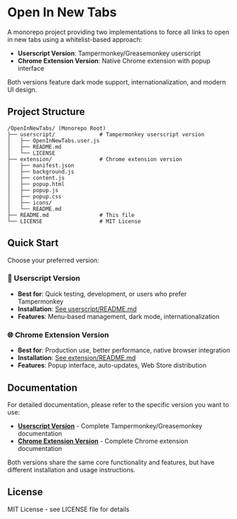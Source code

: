 # Open In New Tabs

A monorepo project providing two implementations to force all links to open in new tabs using a whitelist-based approach:

-   **Userscript Version**: Tampermonkey/Greasemonkey userscript
-   **Chrome Extension Version**: Native Chrome extension with popup interface

Both versions feature dark mode support, internationalization, and modern UI design.

## Project Structure

```
/OpenInNewTabs/ (Monorepo Root)
├── userscript/              # Tampermonkey userscript version
│   ├── OpenInNewTabs.user.js
│   ├── README.md
│   └── LICENSE
├── extension/               # Chrome extension version
│   ├── manifest.json
│   ├── background.js
│   ├── content.js
│   ├── popup.html
│   ├── popup.js
│   ├── popup.css
│   ├── icons/
│   └── README.md
├── README.md                # This file
└── LICENSE                  # MIT License
```

## Quick Start

Choose your preferred version:

### 🚀 Userscript Version

-   **Best for**: Quick testing, development, or users who prefer Tampermonkey
-   **Installation**: [See userscript/README.md](userscript/README.md#installation)
-   **Features**: Menu-based management, dark mode, internationalization

### 🌐 Chrome Extension Version

-   **Best for**: Production use, better performance, native browser integration
-   **Installation**: [See extension/README.md](extension/README.md#installation)
-   **Features**: Popup interface, auto-updates, Web Store distribution

## Documentation

For detailed documentation, please refer to the specific version you want to use:

-   **[Userscript Version](userscript/README.md)** - Complete Tampermonkey/Greasemonkey documentation
-   **[Chrome Extension Version](extension/README.md)** - Complete Chrome extension documentation

Both versions share the same core functionality and features, but have different installation and usage instructions.

## License

MIT License - see LICENSE file for details
